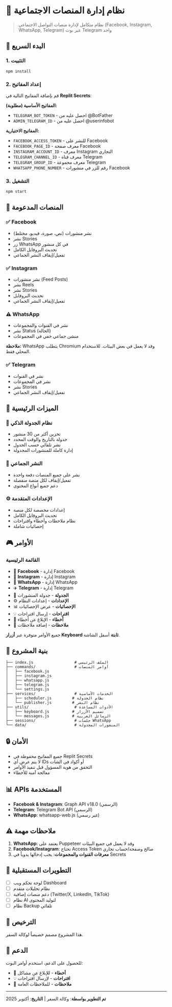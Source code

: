 # 🌟 نظام إدارة المنصات الاجتماعية

> نظام متكامل لإدارة منصات التواصل الاجتماعي (Facebook, Instagram, WhatsApp, Telegram) عبر بوت Telegram واحد

## 🚀 البدء السريع

### 1. التثبيت
```bash
npm install
```

### 2. إعداد المفاتيح
قم بإضافة المفاتيح التالية في **Replit Secrets**:

**المفاتيح الأساسية (مطلوبة):**
- `TELEGRAM_BOT_TOKEN` - احصل عليه من @BotFather
- `ADMIN_TELEGRAM_ID` - احصل عليه من @userinfobot

**المفاتيح الاختيارية:**
- `FACEBOOK_ACCESS_TOKEN` - للنشر على Facebook
- `FACEBOOK_PAGE_ID` - معرف صفحة Facebook
- `INSTAGRAM_ACCOUNT_ID` - معرف Instagram التجاري
- `TELEGRAM_CHANNEL_ID` - معرف قناة Telegram
- `TELEGRAM_GROUP_ID` - معرف مجموعة Telegram
- `WHATSAPP_PHONE_NUMBER` - رقم للزر في منشورات Facebook

### 3. التشغيل
```bash
npm start
```

## 📱 المنصات المدعومة

### ✅ Facebook
- نشر منشورات (نص، صورة، فيديو، مختلط)
- نشر Stories
- زر WhatsApp في كل منشور
- تحديث البروفايل الكامل
- تفعيل/إيقاف النشر الجماعي

### ✅ Instagram
- نشر منشورات (Feed Posts)
- نشر Reels
- نشر Stories
- تحديث البروفايل
- تفعيل/إيقاف النشر الجماعي

### ⚠️ WhatsApp
- نشر في القنوات والمجموعات
- نشر Status (الحالة)
- منشن جماعي خفي في المجموعات

**ملاحظة:** WhatsApp يتطلب Chromium وقد لا يعمل في بعض البيئات. للاستخدام المحلي فقط.

### ✅ Telegram
- نشر في القنوات
- نشر في المجموعات
- نشر Stories
- تفعيل/إيقاف النشر الجماعي

## 🎯 الميزات الرئيسية

### 📅 نظام الجدولة الذكي
- تخزين أكثر من 30 منشور
- جدولة بالتاريخ والوقت المحدد
- نشر تلقائي حسب الجدول
- إدارة كاملة للمنشورات المجدولة

### 🔄 النشر الجماعي
- نشر على جميع المنصات دفعة واحدة
- تفعيل/إيقاف لكل منصة منفصلة
- دعم جميع أنواع المحتوى

### ⚙️ الإعدادات المتقدمة
- إعدادات مخصصة لكل منصة
- تحديث البروفايل الكامل
- نظام ملاحظات وأخطاء واقتراحات
- إحصائيات شاملة

## 🎮 الأوامر

### القائمة الرئيسية
- 📘 **Facebook** - إدارة Facebook
- 📸 **Instagram** - إدارة Instagram
- 💬 **WhatsApp** - إدارة WhatsApp
- ✈️ **Telegram** - إدارة Telegram
- 📅 **الجدولة** - جدولة المنشورات
- ⚙️ **الإعدادات** - إعدادات النظام
- 📊 **الإحصائيات** - عرض الإحصائيات
- 💡 **اقتراحات** - إرسال اقتراحات
- 🐛 **أخطاء** - الإبلاغ عن أخطاء
- 📝 **ملاحظات** - إضافة ملاحظات

جميع الأوامر متوفرة عبر **أزرار Keyboard ثابتة** أسفل الشاشة.

## 📁 بنية المشروع

```
├── index.js                  # الملف الرئيسي
├── commands/                 # أوامر المنصات
│   ├── facebook.js
│   ├── instagram.js
│   ├── whatsapp.js
│   ├── telegram.js
│   └── settings.js
├── services/                 # الخدمات الأساسية
│   ├── scheduler.js         # نظام الجدولة
│   └── publisher.js         # نظام النشر
├── utils/                    # الأدوات المساعدة
│   ├── keyboard.js          # تصميم الأزرار
│   └── messages.js          # الرسائل العربية
├── sessions/                 # جلسات WhatsApp
└── data/                     # المنشورات المجدولة
```

## 🔒 الأمان

- جميع المفاتيح محفوظة في Replit Secrets
- لا يتم عرض أي IDs أو أكواد في الشات
- التحقق من هوية المسؤول قبل تنفيذ الأوامر
- معالجة آمنة للأخطاء

## 📊 APIs المستخدمة

- **Facebook & Instagram**: Graph API v18.0 (الرسمي)
- **Telegram**: Telegram Bot API (الرسمي)
- **WhatsApp**: whatsapp-web.js (غير رسمي)

## ⚠️ ملاحظات مهمة

1. **WhatsApp**: يعتمد على Puppeteer وقد لا يعمل في جميع البيئات
2. **Facebook/Instagram**: تحتاج Access Token صالح وصفحة/حساب تجاري
3. **معرفات القنوات والمجموعات**: يجب إدخالها يدوياً في Secrets

## 🚧 التطويرات المستقبلية

- [ ] لوحة تحكم ويب Dashboard
- [ ] نظام تحليلات متقدم
- [ ] دعم منصات إضافية (Twitter/X, LinkedIn, TikTok)
- [ ] نظام AI لتوليد المحتوى
- [ ] نظام Backup تلقائي

## 📝 الترخيص

هذا المشروع مصمم خصيصاً لوكالة السفر.

## 💬 الدعم

للحصول على الدعم، استخدم أوامر البوت:
- 🐛 **أخطاء** - للإبلاغ عن مشاكل
- 💡 **اقتراحات** - لإرسال اقتراحات
- 📝 **ملاحظات** - للملاحظات العامة

---

**تم التطوير بواسطة**: وكالة السفر | **التاريخ**: أكتوبر 2025
